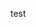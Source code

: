 <!-- Edited for git fetch (1-5) -->
test
<!-- New git fetch -->
<!-- New git fetch 2 -->
<!-- New git fetch 3 main branch -->
<!-- git switch feature1 && git pull origin main -->
<!-- git switch feature1 && git pull origin main 2 -->
